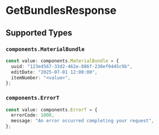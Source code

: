 # GetBundlesResponse


## Supported Types

### `components.MaterialBundle`

```typescript
const value: components.MaterialBundle = {
  uuid: "123e4567-33d2-462e-886f-230ef9445c9b",
  editDate: "2025-07-01 12:00:00",
  itemNumber: "<value>",
};
```

### `components.ErrorT`

```typescript
const value: components.ErrorT = {
  errorCode: 1000,
  message: "An error occurred completing your request",
};
```

